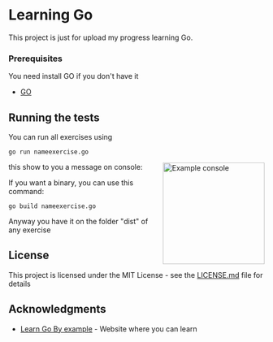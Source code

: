 # Learning Go

This project is just for upload my progress learning Go.

### Prerequisites

You need install GO if you don't have it

* [GO](https://golang.org/doc/install)

## Running the tests

You can run all exercises using

```
go run nameexercise.go
```

this show to you a message on console:
<img src="https://i.imgur.com/6WC2Y7Z.png" alt="Example console" title="console" align="right" height="200" />

If you want a binary, you can use this command:

```
go build nameexercise.go
```

Anyway you have it on the folder "dist" of any exercise

## License

This project is licensed under the MIT License - see the [LICENSE.md](LICENSE.md) file for details

## Acknowledgments

* [Learn Go By example](https://gobyexample.com/hello-world) - Website where you can learn
